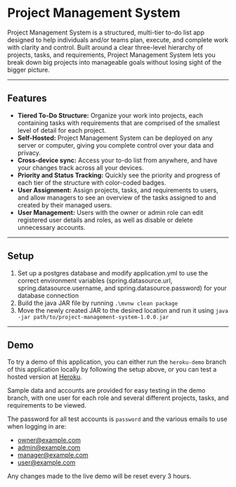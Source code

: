 # Project Management System

Project Management System is a structured, multi-tier to-do list app designed to help individuals and/or
teams plan, execute, and complete work with clarity and control.
Built around a clear three-level hierarchy of projects, tasks, and requirements, Project Management
System lets you break down big projects into manageable goals without losing sight of the bigger picture.

----

## Features

- **Tiered To-Do Structure:** Organize your work into projects, each containing tasks with requirements that are comprised of the smallest level of detail for each project.
- **Self-Hosted:** Project Management System can be deployed on any server or computer, giving you complete control over your data and privacy.
- **Cross-device sync:** Access your to-do list from anywhere, and have your changes track across all your devices.
- **Priority and Status Tracking:** Quickly see the priority and progress of each tier of the structure with color-coded badges.
- **User Assignment:** Assign projects, tasks, and requirements to users, and allow managers to see an overview of the tasks assigned to and created by their managed users.
- **User Management:** Users with the owner or admin role can edit registered user details and roles, as well as disable or delete unnecessary accounts.

----

## Setup

1. Set up a postgres database and modify application.yml to use the correct environment variables (spring.datasource.url, spring.datasource.username, and spring.datasource.password) for your database connection
2. Build the java JAR file by running `.\mvnw clean package`
3. Move the newly created JAR to the desired location and run it using `java -jar path/to/project-management-system-1.0.0.jar`

----

## Demo

To try a demo of this application, you can either run the `heroku-demo` branch of this application locally by following the setup above, or you can test a hosted version at [Heroku](https://project-management-system-d064356f14b3.herokuapp.com).

Sample data and accounts are provided for easy testing in the demo branch, with one user for each role and several different projects, tasks, and requirements to be viewed.

The password for all test accounts is `password` and the various emails to use when logging in are:

- owner@example.com
- admin@example.com
- manager@example.com
- user@example.com

Any changes made to the live demo will be reset every 3 hours.